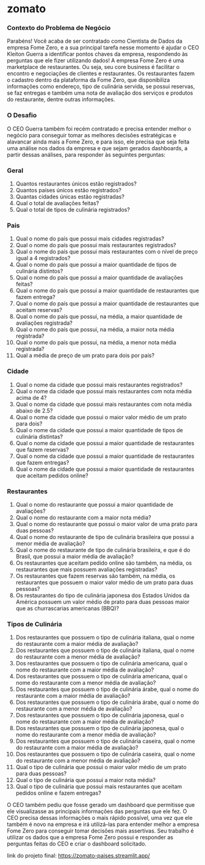 # zomato

### Contexto do Problema de Negócio
  Parabéns! Você acaba de ser contratado como Cientista de Dados da empresa
Fome Zero, e a sua principal tarefa nesse momento é ajudar o CEO Kleiton Guerra
a identificar pontos chaves da empresa, respondendo às perguntas que ele fizer
utilizando dados!
  A empresa Fome Zero é uma marketplace de restaurantes. Ou seja, seu core
business é facilitar o encontro e negociações de clientes e restaurantes. Os
restaurantes fazem o cadastro dentro da plataforma da Fome Zero, que disponibiliza
informações como endereço, tipo de culinária servida, se possui reservas, se faz
entregas e também uma nota de avaliação dos serviços e produtos do restaurante,
dentre outras informações.

### O Desafio
  O CEO Guerra também foi recém contratado e precisa entender melhor o negócio
para conseguir tomar as melhores decisões estratégicas e alavancar ainda mais a
Fome Zero, e para isso, ele precisa que seja feita uma análise nos dados da
empresa e que sejam gerados dashboards, a partir dessas análises, para responder
às seguintes perguntas:

### Geral
  1. Quantos restaurantes únicos estão registrados?
  2. Quantos países únicos estão registrados?
  3. Quantas cidades únicas estão registradas?
  4. Qual o total de avaliações feitas?
  5. Qual o total de tipos de culinária registrados?

### Pais
  1. Qual o nome do país que possui mais cidades registradas?
  2. Qual o nome do país que possui mais restaurantes registrados?
  3. Qual o nome do país que possui mais restaurantes com o nível de preço igual a 4
registrados?
  4. Qual o nome do país que possui a maior quantidade de tipos de culinária
distintos?
  5. Qual o nome do país que possui a maior quantidade de avaliações feitas?
  6. Qual o nome do país que possui a maior quantidade de restaurantes que fazem
entrega?
  7. Qual o nome do país que possui a maior quantidade de restaurantes que aceitam
reservas?
  8. Qual o nome do país que possui, na média, a maior quantidade de avaliações
registrada?
  9. Qual o nome do país que possui, na média, a maior nota média registrada?
  10. Qual o nome do país que possui, na média, a menor nota média registrada?
  11. Qual a média de preço de um prato para dois por país?
  
### Cidade
  1. Qual o nome da cidade que possui mais restaurantes registrados?
  2. Qual o nome da cidade que possui mais restaurantes com nota média acima de
4?
  3. Qual o nome da cidade que possui mais restaurantes com nota média abaixo de
2.5?
  4. Qual o nome da cidade que possui o maior valor médio de um prato para dois?
  5. Qual o nome da cidade que possui a maior quantidade de tipos de culinária
distintas?
  6. Qual o nome da cidade que possui a maior quantidade de restaurantes que fazem
reservas?
  7. Qual o nome da cidade que possui a maior quantidade de restaurantes que fazem
entregas?
  8. Qual o nome da cidade que possui a maior quantidade de restaurantes que
aceitam pedidos online?

### Restaurantes
  1. Qual o nome do restaurante que possui a maior quantidade de avaliações?
  2. Qual o nome do restaurante com a maior nota média?
  3. Qual o nome do restaurante que possui o maior valor de uma prato para duas
  pessoas?
  4. Qual o nome do restaurante de tipo de culinária brasileira que possui a menor
  média de avaliação?
  5. Qual o nome do restaurante de tipo de culinária brasileira, e que é do Brasil, que
  possui a maior média de avaliação?
  6. Os restaurantes que aceitam pedido online são também, na média, os
  restaurantes que mais possuem avaliações registradas?
  7. Os restaurantes que fazem reservas são também, na média, os restaurantes que
  possuem o maior valor médio de um prato para duas pessoas?
  8. Os restaurantes do tipo de culinária japonesa dos Estados Unidos da América
  possuem um valor médio de prato para duas pessoas maior que as churrascarias
  americanas (BBQ)?

### Tipos de Culinária
  1. Dos restaurantes que possuem o tipo de culinária italiana, qual o nome do
  restaurante com a maior média de avaliação?
  2. Dos restaurantes que possuem o tipo de culinária italiana, qual o nome do
  restaurante com a menor média de avaliação?
  3. Dos restaurantes que possuem o tipo de culinária americana, qual o nome do
  restaurante com a maior média de avaliação?
  4. Dos restaurantes que possuem o tipo de culinária americana, qual o nome do
  restaurante com a menor média de avaliação?
  5. Dos restaurantes que possuem o tipo de culinária árabe, qual o nome do
  restaurante com a maior média de avaliação?
  6. Dos restaurantes que possuem o tipo de culinária árabe, qual o nome do
  restaurante com a menor média de avaliação?
  7. Dos restaurantes que possuem o tipo de culinária japonesa, qual o nome do
  restaurante com a maior média de avaliação?
  8. Dos restaurantes que possuem o tipo de culinária japonesa, qual o nome do
  restaurante com a menor média de avaliação?
  9. Dos restaurantes que possuem o tipo de culinária caseira, qual o nome do
  restaurante com a maior média de avaliação?
  10. Dos restaurantes que possuem o tipo de culinária caseira, qual o nome do
  restaurante com a menor média de avaliação?
  11. Qual o tipo de culinária que possui o maior valor médio de um prato para duas
  pessoas?
  12. Qual o tipo de culinária que possui a maior nota média?
  13. Qual o tipo de culinária que possui mais restaurantes que aceitam pedidos
  online e fazem entregas?

O CEO também pediu que fosse gerado um dashboard que permitisse que ele
visualizasse as principais informações das perguntas que ele fez. O CEO precisa
dessas informações o mais rápido possível, uma vez que ele também é novo na
empresa e irá utilizá-las para entender melhor a empresa Fome Zero para conseguir
tomar decisões mais assertivas.
Seu trabalho é utilizar os dados que a empresa Fome Zero possui e responder as
perguntas feitas do CEO e criar o dashboard solicitado.


link do projeto final: https://zomato-paises.streamlit.app/
